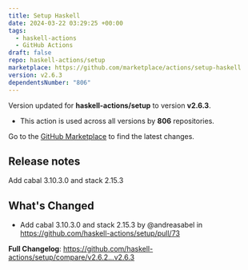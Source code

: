 ```yaml
---
title: Setup Haskell
date: 2024-03-22 03:29:25 +00:00
tags:
  - haskell-actions
  - GitHub Actions
draft: false
repo: haskell-actions/setup
marketplace: https://github.com/marketplace/actions/setup-haskell
version: v2.6.3
dependentsNumber: "806"
---
```



Version updated for **haskell-actions/setup** to version **v2.6.3**.
- This action is used across all versions by **806** repositories.

Go to the [GitHub Marketplace](https://github.com/marketplace/actions/setup-haskell) to find the latest changes.

## Release notes

Add cabal 3.10.3.0 and stack 2.15.3




## What's Changed
* Add cabal 3.10.3.0 and stack 2.15.3 by @andreasabel in https://github.com/haskell-actions/setup/pull/73


**Full Changelog**: https://github.com/haskell-actions/setup/compare/v2.6.2...v2.6.3
